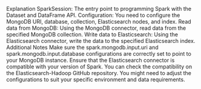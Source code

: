 Explanation
    SparkSession: The entry point to programming Spark with the Dataset and DataFrame API.
    Configuration: You need to configure the MongoDB URI, database, collection, Elasticsearch nodes, and index.
    Read data from MongoDB: Using the MongoDB connector, read data from the specified MongoDB collection.
    Write data to Elasticsearch: Using the Elasticsearch connector, write the data to the specified Elasticsearch index.
Additional Notes
    Make sure the spark.mongodb.input.uri and spark.mongodb.input.database configurations are correctly set to point to your MongoDB instance.
    Ensure that the Elasticsearch connector is compatible with your version of Spark. You can check the compatibility on the Elasticsearch-Hadoop GitHub repository.
    You might need to adjust the configurations to suit your specific environment and data requirements.

